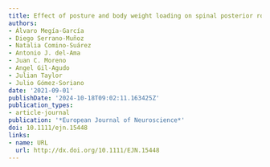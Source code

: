 ```yaml
---
title: Effect of posture and body weight loading on spinal posterior root reflex responses
authors:
- Álvaro Megía‐García
- Diego Serrano‐Muñoz
- Natalia Comino‐Suárez
- Antonio J. del‐Ama
- Juan C. Moreno
- Angel Gil‐Agudo
- Julian Taylor
- Julio Gómez‐Soriano
date: '2021-09-01'
publishDate: '2024-10-18T09:02:11.163425Z'
publication_types:
- article-journal
publication: '*European Journal of Neuroscience*'
doi: 10.1111/ejn.15448
links:
- name: URL
  url: http://dx.doi.org/10.1111/EJN.15448
---
```

